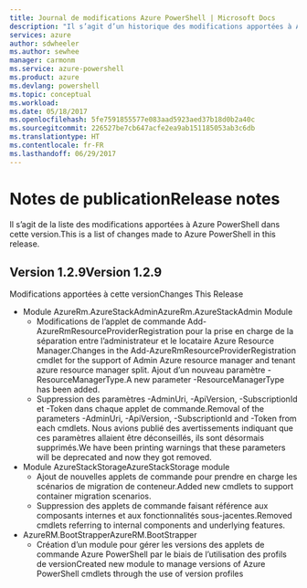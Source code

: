 ```yaml
---
title: Journal de modifications Azure PowerShell | Microsoft Docs
description: "Il s’agit d’un historique des modifications apportées à Azure PowerShell dans la dernière version."
services: azure
author: sdwheeler
ms.author: sewhee
manager: carmonm
ms.service: azure-powershell
ms.product: azure
ms.devlang: powershell
ms.topic: conceptual
ms.workload: 
ms.date: 05/18/2017
ms.openlocfilehash: 5fe7591855577e083aad5923aed37b18d0b2a40c
ms.sourcegitcommit: 226527be7cb647acfe2ea9ab151185053ab3c6db
ms.translationtype: HT
ms.contentlocale: fr-FR
ms.lasthandoff: 06/29/2017
---
```

# <a name="release-notes"></a><span data-ttu-id="78902-103">Notes de publication</span><span class="sxs-lookup"><span data-stu-id="78902-103">Release notes</span></span>

<span data-ttu-id="78902-104">Il s’agit de la liste des modifications apportées à Azure PowerShell dans cette version.</span><span class="sxs-lookup"><span data-stu-id="78902-104">This is a list of changes made to Azure PowerShell in this release.</span></span>

## <a name="version-129"></a><span data-ttu-id="78902-105">Version 1.2.9</span><span class="sxs-lookup"><span data-stu-id="78902-105">Version 1.2.9</span></span>

<span data-ttu-id="78902-106">Modifications apportées à cette version</span><span class="sxs-lookup"><span data-stu-id="78902-106">Changes This Release</span></span>

* <span data-ttu-id="78902-107">Module AzureRm.AzureStackAdmin</span><span class="sxs-lookup"><span data-stu-id="78902-107">AzureRm.AzureStackAdmin Module</span></span>
    + <span data-ttu-id="78902-108">Modifications de l’applet de commande Add-AzureRmResourceProviderRegistration pour la prise en charge de la séparation entre l’administrateur et le locataire Azure Resource Manager.</span><span class="sxs-lookup"><span data-stu-id="78902-108">Changes in the Add-AzureRmResourceProviderRegistration cmdlet for the support of Admin Azure resource manager and tenant azure resource manager split.</span></span> <span data-ttu-id="78902-109">Ajout d’un nouveau paramètre -ResourceManagerType.</span><span class="sxs-lookup"><span data-stu-id="78902-109">A new parameter -ResourceManagerType has been added.</span></span>
    + <span data-ttu-id="78902-110">Suppression des paramètres -AdminUri, -ApiVersion, -SubscriptionId et -Token dans chaque applet de commande.</span><span class="sxs-lookup"><span data-stu-id="78902-110">Removal of the parameters -AdminUri, -ApiVersion, -SubscriptionId and -Token from each cmdlets.</span></span> <span data-ttu-id="78902-111">Nous avions publié des avertissements indiquant que ces paramètres allaient être déconseillés, ils sont désormais supprimés.</span><span class="sxs-lookup"><span data-stu-id="78902-111">We have been printing warnings that these parameters will be deprecated and now they got removed.</span></span>
* <span data-ttu-id="78902-112">Module AzureStackStorage</span><span class="sxs-lookup"><span data-stu-id="78902-112">AzureStackStorage module</span></span>
    + <span data-ttu-id="78902-113">Ajout de nouvelles applets de commande pour prendre en charge les scénarios de migration de conteneur.</span><span class="sxs-lookup"><span data-stu-id="78902-113">Added new cmdlets to support container migration scenarios.</span></span>
    + <span data-ttu-id="78902-114">Suppression des applets de commande faisant référence aux composants internes et aux fonctionnalités sous-jacentes.</span><span class="sxs-lookup"><span data-stu-id="78902-114">Removed cmdlets referring to internal components and underlying features.</span></span>
* <span data-ttu-id="78902-115">AzureRM.BootStrapper</span><span class="sxs-lookup"><span data-stu-id="78902-115">AzureRM.BootStrapper</span></span>
    + <span data-ttu-id="78902-116">Création d’un module pour gérer les versions des applets de commande Azure PowerShell par le biais de l’utilisation des profils de version</span><span class="sxs-lookup"><span data-stu-id="78902-116">Created new module to manage versions of Azure PowerShell cmdlets through the use of version profiles</span></span>